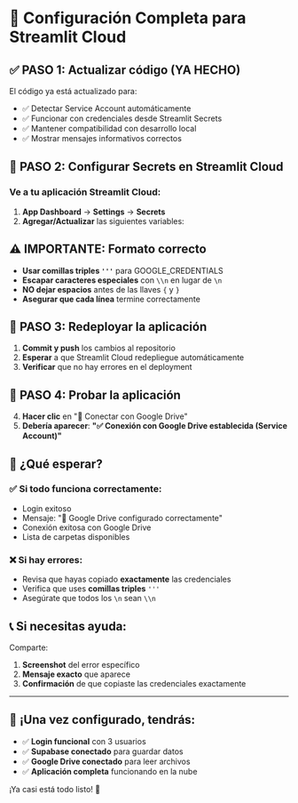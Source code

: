# 🚀 Configuración Completa para Streamlit Cloud

## ✅ **PASO 1: Actualizar código (YA HECHO)**

El código ya está actualizado para:
- ✅ Detectar Service Account automáticamente
- ✅ Funcionar con credenciales desde Streamlit Secrets
- ✅ Mantener compatibilidad con desarrollo local
- ✅ Mostrar mensajes informativos correctos

## 🔧 **PASO 2: Configurar Secrets en Streamlit Cloud**

### Ve a tu aplicación Streamlit Cloud:
1. **App Dashboard** → **Settings** → **Secrets**
2. **Agregar/Actualizar** las siguientes variables:


## ⚠️ **IMPORTANTE: Formato correcto**

- **Usar comillas triples `'''`** para GOOGLE_CREDENTIALS
- **Escapar caracteres especiales** con `\\n` en lugar de `\n`
- **NO dejar espacios** antes de las llaves `{` y `}`
- **Asegurar que cada línea** termine correctamente

## 🔄 **PASO 3: Redeployar la aplicación**

1. **Commit y push** los cambios al repositorio
2. **Esperar** a que Streamlit Cloud redepliegue automáticamente
3. **Verificar** que no hay errores en el deployment

## 🧪 **PASO 4: Probar la aplicación**

4. **Hacer clic** en "🔌 Conectar con Google Drive"
5. **Debería aparecer**: **"✅ Conexión con Google Drive establecida (Service Account)"**

## 🎯 **¿Qué esperar?**

### ✅ **Si todo funciona correctamente:**
- Login exitoso
- Mensaje: "📁 Google Drive configurado correctamente"
- Conexión exitosa con Google Drive
- Lista de carpetas disponibles

### ❌ **Si hay errores:**
- Revisa que hayas copiado **exactamente** las credenciales
- Verifica que uses **comillas triples** `'''`
- Asegúrate que todos los `\n` sean `\\n`

## 📞 **Si necesitas ayuda:**

Comparte:
1. **Screenshot** del error específico
2. **Mensaje exacto** que aparece
3. **Confirmación** de que copiaste las credenciales exactamente

---

## 🎉 **¡Una vez configurado, tendrás:**

- ✅ **Login funcional** con 3 usuarios
- ✅ **Supabase conectado** para guardar datos
- ✅ **Google Drive conectado** para leer archivos
- ✅ **Aplicación completa** funcionando en la nube

¡Ya casi está todo listo! 🚀 